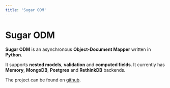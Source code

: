 ```yaml
---
title: 'Sugar ODM'
---
```


# Sugar ODM

__Sugar ODM__ is an asynchronous __Object-Document Mapper__ written in __Python__.

It supports __nested models__, __validation__ and __computed fields__.
It currently has __Memory__, __MongoDB__, __Postgres__ and __RethinkDB__ backends.

The project can be found on [github](https://github.com/sugarush/sugar-odm).
